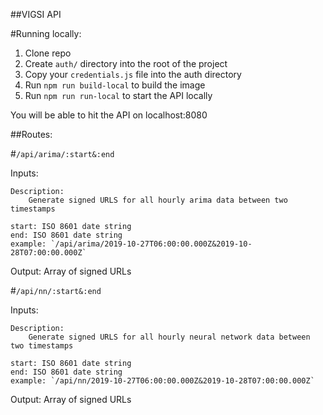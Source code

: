 ##VIGSI API

#Running locally:
1. Clone repo
2. Create `auth/` directory into the root of the project
3. Copy your `credentials.js` file into the auth directory
4. Run `npm run build-local` to build the image
5. Run `npm run run-local` to start the API locally

You will be able to hit the API on localhost:8080

##Routes:

#`/api/arima/:start&:end`

Inputs: 

    Description:
        Generate signed URLS for all hourly arima data between two timestamps

    start: ISO 8601 date string
    end: ISO 8601 date string
    example: `/api/arima/2019-10-27T06:00:00.000Z&2019-10-28T07:00:00.000Z`

Output:
    Array of signed URLs

#`/api/nn/:start&:end`

Inputs: 

    Description:
        Generate signed URLS for all hourly neural network data between two timestamps

    start: ISO 8601 date string
    end: ISO 8601 date string
    example: `/api/nn/2019-10-27T06:00:00.000Z&2019-10-28T07:00:00.000Z`

Output:
    Array of signed URLs